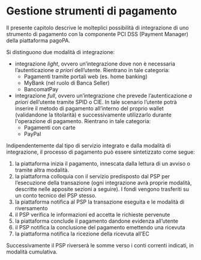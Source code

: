 # Gestione strumenti di pagamento

Il presente capitolo descrive le molteplici possibilità di integrazione di uno strumento di pagamento con la componente PCI DSS (Payment Manager) della piattaforma pagoPA.&#x20;

Si distinguono due modalità di integrazione:

* integrazione _light_, ovvero un’integrazione dove non è necessaria l’autenticazione _a priori_ dell’utente. Rientrano in tale categoria:
  * Pagamenti tramite portali web (es. home banking)
  * MyBank (nel ruolo di Banca Seller)
  * BancomatPay
* integrazione _full_, ovvero un’integrazione che prevede l’autenticazione _a priori_ dell’utente tramite SPID o CIE. In tale scenario l’utente potrà inserire il metodo di pagamento all’interno del proprio wallet (validandone la titolarità) e successivamente utilizzarlo durante l'operazione di pagamento. Rientrano in tale categoria:
  * Pagamenti con carte
  * PayPal

Indipendentemente dal tipo di servizio integrato e dalla modalità di integrazione, il processo di pagamento può essere sintetizzato come segue:

1. la piattaforma inizia il pagamento, innescata dalla lettura di un avviso o tramite altra modalità.
2. la piattaforma colloquia con il servizio predisposto dal PSP per l’esecuzione della transazione (ogni integrazione avrà proprie modalità, descritte nelle apposite sezioni a seguire). I fondi vengono trasferiti su un conto tecnico del PSP stesso.
3. la piattaforma notifica al PSP la transazione eseguita e le modalità di riversamento
4. il PSP verifica le informazioni ed accetta le richieste pervenute
5. la piattaforma conclude il pagamento dandone evidenza all’utente
6. il PSP notifica la conclusione del pagamento emettendo una ricevuta
7. la piattaforma notifica la ricezione della ricevuta all’EC

Successivamente il PSP riverserà le somme verso i conti correnti indicati, in modalità cumulativa.
